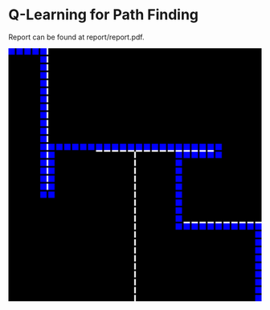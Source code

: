 # Q-Learning for Path Finding

Report can be found at report/report.pdf.


<p float="center">
  <img src="./images/1ma.png" width="700" />
</p>
